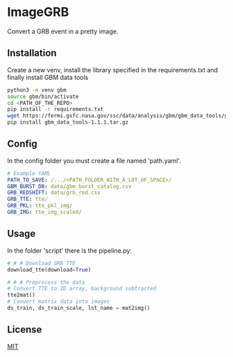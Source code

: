 # ImageGRB
Convert a GRB event in a pretty image.

## Installation
Create a new venv, install the library specified in the requirements.txt and finally install GBM data tools

```bash
python3 -m venv gbm
source gbm/bin/activate
cd <PATH_OF_THE_REPO>
pip install -r requirements.txt
wget https://fermi.gsfc.nasa.gov/ssc/data/analysis/gbm/gbm_data_tools/gbm_data_tools-1.1.1.tar.gz
pip install gbm_data_tools-1.1.1.tar.gz
```

## Config
In the config folder you must create a file named 'path.yaml'.
``` yaml
# Example YAML
PATH_TO_SAVE: /.../<PATH_FOLDER_WITH_A_LOT_OF_SPACE>/
GBM_BURST_DB: data/gbm_burst_catalog.csv
GRB_REDSHIFT: data/grb_red.csv
GRB_TTE: tte/
GRB_PKL: tte_pkl_img/
GRB_IMG: tte_img_scaled/
```

## Usage
In the folder 'script' there is the pipeline.py:

```python
# # # Download GRB TTE
download_tte(download=True)

# # # Preprocess the data
# Convert TTE to 2D array, background subtracted
tte2mat()
# Convert matrix data into images
ds_train, ds_train_scale, lst_name = mat2img()
```


## License
[MIT](https://choosealicense.com/licenses/mit/)
